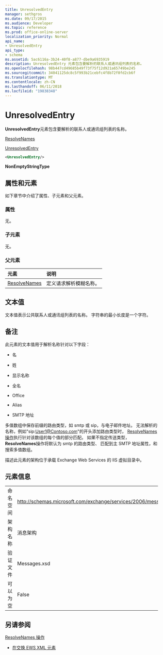 ```yaml
---
title: UnresolvedEntry
manager: sethgros
ms.date: 09/17/2015
ms.audience: Developer
ms.topic: reference
ms.prod: office-online-server
localization_priority: Normal
api_name:
- UnresolvedEntry
api_type:
- schema
ms.assetid: 5ac6116a-3b24-40f8-a877-dbe9a6935919
description: UnresolvedEntry 元素包含要解析的联系人或通讯组列表的名称。
ms.openlocfilehash: 98b447cd49685b49f73f75f12d921a65749be245
ms.sourcegitcommit: 34041125dc8c5f993b21cebfc4f8b72f0fd2cb6f
ms.translationtype: MT
ms.contentlocale: zh-CN
ms.lasthandoff: 06/11/2018
ms.locfileid: "19838348"
---
```

# <a name="unresolvedentry"></a>UnresolvedEntry

**UnresolvedEntry**元素包含要解析的联系人或通讯组列表的名称。 
  
[ResolveNames](resolvenames.md)
  
[UnresolvedEntry](unresolvedentry.md)
  
```xml
<UnresolvedEntry/>
```

 **NonEmptyStringType**
## <a name="attributes-and-elements"></a>属性和元素

如下章节中介绍了属性、子元素和父元素。
  
### <a name="attributes"></a>属性

无。
  
### <a name="child-elements"></a>子元素

无。
  
### <a name="parent-elements"></a>父元素

|**元素**|**说明**|
|:-----|:-----|
|[ResolveNames](resolvenames.md) <br/> |定义请求解析模糊名称。  <br/> |
   
## <a name="text-value"></a>文本值

文本值表示公共联系人或通讯组列表的名称。 字符串的最小长度是一个字符。
  
## <a name="remarks"></a>备注

此元素的文本值用于解析名称针对以下字段：
  
- 名
    
- 姓
    
- 显示名称
    
- 全名
    
- Office
    
- Alias
    
- SMTP 地址
    
多值数组中保存前缀的路由类型，如 smtp 或 sip，与电子邮件地址。 无法解析的名称，例如"sip:User1@Contoso.com"的开头添加路由类型时， [ResolveNames 操作](resolvenames-operation.md)执行针对该数组的每个值的部分匹配。 如果不指定传送类型， **ResolveNames**操作将默认为 smtp 的路由类型、 匹配到主 SMTP 地址属性，和搜索多值数组。 
  
描述此元素的架构位于承载 Exchange Web Services 的 IIS 虚拟目录中。
  
## <a name="element-information"></a>元素信息

|||
|:-----|:-----|
|命名空间  <br/> |http://schemas.microsoft.com/exchange/services/2006/messages  <br/> |
|架构名称  <br/> |消息架构  <br/> |
|验证文件  <br/> |Messages.xsd  <br/> |
|可以为空  <br/> |False  <br/> |
   
## <a name="see-also"></a>另请参阅



[ResolveNames 操作](resolvenames-operation.md)


- [在交换 EWS XML 元素](ews-xml-elements-in-exchange.md)

